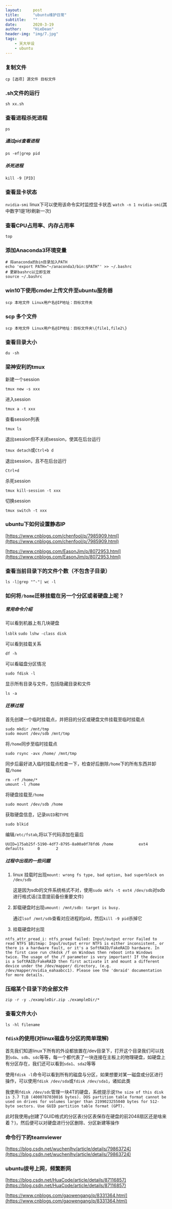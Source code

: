 ```yaml
---
layout:     post
title:      "ubuntu维护日常"
subtitle:   ""
date:       2020-3-19
author:     "HieDean"
header-img: "img/7.jpg"
tags:
    - 天大毕设
    - ubuntu
---
```

### 复制文件
`cp [选项] 源文件 目标文件`

### .sh文件的运行
`sh xx.sh`

### 查看进程杀死进程
`ps`

##### 通过pid查看进程
`ps -ef|grep pid`

##### 杀死进程
`kill -9 [PID]`

### 查看显卡状态
`nvidia-smi`
linux下可以使用该命令实时监控显卡状态
`watch -n 1 nvidia-smi`(其中数字1是1秒刷新一次)

### 查看CPU占用率、内存占用率
`top`

### 添加Anaconda3环境变量
```
# 将anaconda的bin目录加入PATH
echo 'export PATH="~/anaconda3/bin:$PATH"' >> ~/.bashrc
# 更新bashrc以立即生效
source ~/.bashrc
```

### win10下使用cmder上传文件至ubuntu服务器
`scp 本地文件 Linux用户名@IP地址：目标文件夹`

### scp 多个文件
`scp 本地文件 Linux用户名@IP地址：目标文件夹\{file1,file2\}`

### 查看目录大小
`du -sh`

### 梁神安利的tmux
新建一个session

`tmux new -s xxx`

进入session

`tmux a -t xxx`

查看session列表

`tmux ls`

退出session但不关闭session，使其在后台运行

`tmux detach`或`Ctrl+b d`

退出session，且不在后台运行

`Ctrl+d`

杀死session

`tmux kill-session -t xxx`

切换session

`tmux switch -t xxx`

### ubuntu下如何设置静态IP

[https://www.cnblogs.com/chenfool/p/7985909.html](https://www.cnblogs.com/chenfool/p/7985909.html)

[https://www.cnblogs.com/EasonJim/p/8072953.html](https://www.cnblogs.com/EasonJim/p/8072953.html)


### 查看当前目录下的文件个数（不包含子目录）
`ls -l|grep "^-"| wc -l`


### 如何将`/home`迁移挂载在另一个分区或者硬盘上呢？
##### 常用命令介绍
可以看到机器上有几块硬盘

`lsblk`
`sudo lshw -class disk`

可以看到挂载关系

`df -h`

可以看磁盘分区情况

`sudo fdisk -l`

显示所有目录与文件，包括隐藏目录和文件

`ls -a`

##### 迁移过程
首先创建一个临时挂载点，并把目的分区或硬盘文件挂载至临时挂载点
```
sudo mkdir /mnt/tmp
sudo mount /dev/sdb /mnt/tmp
```

将`/home`同步至临时挂载点

`sudo rsync -avx /home/ /mnt/tmp`

同步后最好进入临时挂载点检查一下，检查好后删除`/home`下的所有东西并卸载`/home`
```
rm -rf /home/*  
umount -l /home
```

将硬盘挂载至`/home`

`sudo mount /dev/sdb /home`

获取硬盘信息，记录`UUID`和`TYPE`

`sudo blkid`

编辑`/etc/fstab`,将以下代码添加在最后

`UUID=175ab25f-5190-4df7-8795-8a00a0f78fd6 /home           ext4    defaults      0       2`

##### 过程中出现的一些问题
1. linux 挂载时出现`mount: wrong fs type, bad option, bad superblock on /dev/sdb`

    这是因为sdb的文件系统格式不对，使用`sudo mkfs -t ext4 /dev/sdb`对sdb进行格式话(注意提前备份重要文件)

2. 卸载硬盘时出现`umount: /mnt/sdb: target is busy.`

    通过`lsof /mnt/sdb`查看对应进程的pid，然后`kill -9 pid`杀掉它
    
3. 挂载硬盘时出现

`ntfs_attr_pread_i: ntfs_pread failed: Input/output error Failed to read NTFS $Bitmap: Input/output error NTFS is either inconsistent, or there is a hardware fault, or it's a SoftRAID/FakeRAID hardware. In the first case run chkdsk /f on Windows then reboot into Windows twice. The usage of the /f parameter is very important! If the device is a SoftRAID/FakeRAID then first activate it and mount a different device under the /dev/mapper/ directory, (e.g. /dev/mapper/nvidia_eahaabcc1). Please see the 'dmraid' documentation for more details.`

### 压缩某个目录下的全部文件
`zip -r -y ./exampleDir.zip ./exampleDir/*`

### 查看文件大小
`ls -hl filename`

### `fdisk`的使用(对linux磁盘与分区的简单理解)
首先我们知道linux下所有的外设都放置在/dev目录下，打开这个目录我们可以找到`sda`、`sdb`、`sdc`等等，每一个都代表了一块连接在主板上的物理硬盘，如硬盘上有分区存在，我们还可以看到`sda1`、`sda2`等等


使用`fdisk -l`命令可以看到所有的磁盘与分区，如果想要对某一磁盘或分区进行操作，可以使用`fdisk /dev/sda`或`fdisk /dev/sda1`，诸如此类


我使用`fdisk /dev/sdc`管理一块4T的硬盘，系统提示说`The size of this disk is 3.7 TiB (4000787030016 bytes). DOS partition table format cannot be used on drives for volumes larger than 2199023255040 bytes for 512-byte sectors. Use GUID partition table format (GPT).`


此时我使用`g`创建了GUID格式的分区表(分区表保存在硬盘的前2048扇区还是啥来着？)，然后便可以对硬盘进行分区删除、分区新建等操作

### 命令行下的teamviewer
[https://blog.csdn.net/wuchenlhy/article/details/79863724](https://blog.csdn.net/wuchenlhy/article/details/79863724)

### ubuntu拨号上网，频繁断网
[https://blog.csdn.net/HuaCode/article/details/87116857](https://blog.csdn.net/HuaCode/article/details/87116857)

[https://www.cnblogs.com/gaowengang/p/8331364.html](https://www.cnblogs.com/gaowengang/p/8331364.html)
